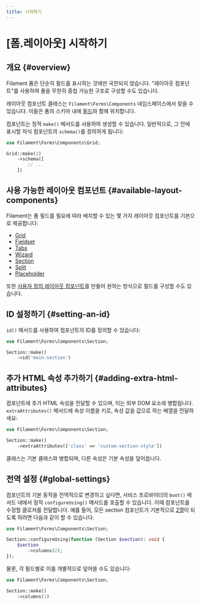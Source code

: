```yaml
---
title: 시작하기
---
```

# [폼.레이아웃] 시작하기

## 개요 {#overview}

<LaracastsBanner
    title="레이아웃"
    description="Laracasts에서 Filament로 빠르게 Laravel 개발하기 시리즈의 '레이아웃' 편을 시청하세요 - Filament 폼의 레이아웃을 커스터마이즈하는 기본을 배울 수 있습니다."
    url="https://laracasts.com/series/rapid-laravel-development-with-filament/episodes/6"
    series="rapid-laravel-development"
/>

Filament 폼은 단순히 필드를 표시하는 것에만 국한되지 않습니다. "레이아웃 컴포넌트"를 사용하여 폼을 무한히 중첩 가능한 구조로 구성할 수도 있습니다.

레이아웃 컴포넌트 클래스는 `Filament\Forms\Components` 네임스페이스에서 찾을 수 있습니다. 이들은 폼의 스키마 내에 [필드](/filament/3.x/forms/fields/getting-started)와 함께 위치합니다.

컴포넌트는 정적 `make()` 메서드를 사용하여 생성할 수 있습니다. 일반적으로, 그 안에 표시할 자식 컴포넌트의 `schema()`를 정의하게 됩니다:

```php
use Filament\Forms\Components\Grid;

Grid::make(2)
    ->schema([
        // ...
    ])
```

## 사용 가능한 레이아웃 컴포넌트 {#available-layout-components}

Filament는 폼 필드를 필요에 따라 배치할 수 있는 몇 가지 레이아웃 컴포넌트를 기본으로 제공합니다:

- [Grid](grid)
- [Fieldset](fieldset)
- [Tabs](tabs)
- [Wizard](wizard)
- [Section](section)
- [Split](split)
- [Placeholder](placeholder)

또한 [사용자 정의 레이아웃 컴포넌트](custom)를 만들어 원하는 방식으로 필드를 구성할 수도 있습니다.

## ID 설정하기 {#setting-an-id}

`id()` 메서드를 사용하여 컴포넌트의 ID를 정의할 수 있습니다:

```php
use Filament\Forms\Components\Section;

Section::make()
    ->id('main-section')
```

## 추가 HTML 속성 추가하기 {#adding-extra-html-attributes}

컴포넌트에 추가 HTML 속성을 전달할 수 있으며, 이는 외부 DOM 요소에 병합됩니다. `extraAttributes()` 메서드에 속성 이름을 키로, 속성 값을 값으로 하는 배열을 전달하세요:

```php
use Filament\Forms\Components\Section;

Section::make()
    ->extraAttributes(['class' => 'custom-section-style'])
```

클래스는 기본 클래스와 병합되며, 다른 속성은 기본 속성을 덮어씁니다.

## 전역 설정 {#global-settings}

컴포넌트의 기본 동작을 전역적으로 변경하고 싶다면, 서비스 프로바이더의 `boot()` 메서드 내에서 정적 `configureUsing()` 메서드를 호출할 수 있습니다. 이때 컴포넌트를 수정할 클로저를 전달합니다. 예를 들어, 모든 section 컴포넌트가 기본적으로 [2열](grid)이 되도록 하려면 다음과 같이 할 수 있습니다:

```php
use Filament\Forms\Components\Section;

Section::configureUsing(function (Section $section): void {
    $section
        ->columns(2);
});
```

물론, 각 필드별로 이를 개별적으로 덮어쓸 수도 있습니다:

```php
use Filament\Forms\Components\Section;

Section::make()
    ->columns(1)
```
